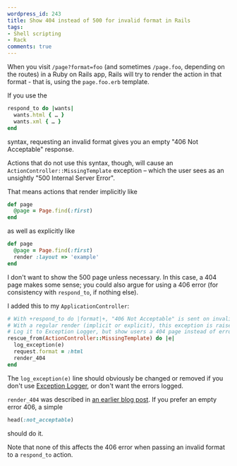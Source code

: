 ```yaml
---
wordpress_id: 243
title: Show 404 instead of 500 for invalid format in Rails
tags:
- Shell scripting
- Rack
comments: true
---
```

When you visit <code>/page?format=foo</code> (and sometimes <code>/page.foo</code>, depending on the routes) in a Ruby on Rails app, Rails will try to render the action in that format - that is, using the <code>page.foo.erb</code> template.

If you use the

``` ruby
respond_to do |wants|
  wants.html { … }
  wants.xml { … }
end
```
syntax, requesting an invalid format gives you an empty "406 Not Acceptable" response.

Actions that do not use this syntax, though, will cause an <code>ActionController::MissingTemplate</code> exception – which the user sees as an unsightly "500 Internal Server Error".

<!--more-->

That means actions that render implicitly like

``` ruby
def page
  @page = Page.find(:first)
end
```
as well as explicitly like

``` ruby
def page
  @page = Page.find(:first)
  render :layout => 'example'
end
```

I don't want to show the 500 page unless necessary. In this case, a 404 page makes some sense; you could also argue for using a 406 error (for consistency with <code>respond_to</code>, if nothing else).

I added this to my <code>ApplicationController</code>:

``` ruby
# With +respond_to do |format|+, "406 Not Acceptable" is sent on invalid format.
# With a regular render (implicit or explicit), this exception is raised instead.
# Log it to Exception Logger, but show users a 404 page instead of error 500.
rescue_from(ActionController::MissingTemplate) do |e|
  log_exception(e)
  request.format = :html
  render_404
end
```

The <code>log_exception(e)</code> line should obviously be changed or removed if you don't use <a href="http://github.com/henrik/exception_logger/">Exception Logger</a>, or don't want the errors logged.

<code>render_404</code> was described in <a href="/2008/07/rails-404">an earlier blog post</a>. If you prefer an empty error 406, a simple

``` ruby
head(:not_acceptable)
```
should do it.

Note that none of this affects the 406 error when passing an invalid format to a <code>respond_to</code> action.
